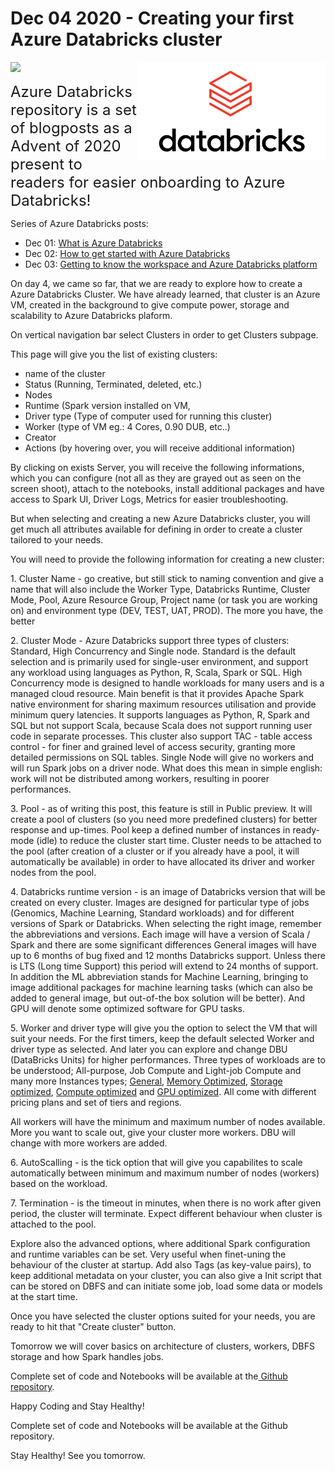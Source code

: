 
<!-- README.md was wriiten in beautiful MacDown  -->
# Dec 04 2020 - Creating your first Azure Databricks cluster
<img src="images/logo-databricks.png" align="right" width="300" />

<!-- badges: start -->
![](http://img.shields.io/badge/Azure-Databricks-red.svg)

<!-- badges: end -->

<span style="font-size: x-large; font-weight: normal;">Azure Databricks repository is 
a set of blogposts as a Advent of 2020 present to readers for easier onboarding
to Azure Databricks! </span>


<!-- wp:paragraph -->
<p>Series of Azure Databricks posts:</p>
<!-- /wp:paragraph -->

<!-- wp:list -->
<ul><li>Dec 01: <a rel="noreferrer noopener" href="https://tomaztsql.wordpress.com/2020/12/01/advent-of-2020-day-1-what-is-azure-databricks/" target="_blank">What is Azure Databricks</a></li><li>Dec 02: <a rel="noreferrer noopener" href="https://tomaztsql.wordpress.com/2020/12/02/advent-of-2020-day-2-how-to-get-started-with-azure-databricks/" target="_blank">How to get started with Azure Databricks</a></li><li>Dec 03: <a href="https://tomaztsql.wordpress.com/2020/12/03/advent-of-2020-day-3-getting-to-know-the-workspace-and-azure-databricks-platform/" target="_blank" rel="noreferrer noopener">Getting to know the workspace and Azure Databricks platform</a></li></ul>
<!-- /wp:list -->



<!-- wp:paragraph -->
<p>On day 4, we came so far, that we are ready to explore how to create a  Azure Databricks Cluster. We have already learned, that cluster is an Azure VM, created in the background to give compute power, storage and scalability to Azure Databricks plaform.</p>
<!-- /wp:paragraph -->

<!-- wp:paragraph -->
<p>On vertical navigation bar select Clusters in order to get Clusters subpage.</p>
<!-- /wp:paragraph -->

<!-- wp:paragraph -->
<p>This page will give you the list of existing clusters:</p>
<!-- /wp:paragraph -->

<!-- wp:list -->
<ul><li>name of the cluster</li><li>Status (Running, Terminated, deleted, etc.)</li><li>Nodes</li><li>Runtime (Spark version installed on VM, </li><li>Driver type (Type of computer used for running this cluster)</li><li>Worker (type of VM eg.: 4 Cores, 0.90 DUB, etc..)</li><li>Creator</li><li>Actions (by hovering over, you will receive additional information)</li></ul>
<!-- /wp:list -->

<!-- wp:paragraph -->
<p>By clicking on exists Server, you will receive the following informations, which you can configure (not all as they are grayed out as seen on the screen shoot), attach to the notebooks, install additional packages and have access to Spark UI, Driver Logs, Metrics for easier troubleshooting.</p>
<!-- /wp:paragraph -->

<!-- wp:paragraph -->
<p>But when selecting and creating a new Azure Databricks cluster, you will get much all attributes available for defining in order to create a cluster tailored to your needs. </p>
<!-- /wp:paragraph -->

<!-- wp:paragraph -->
<p>You will need to provide the following information for creating a new cluster:</p>
<!-- /wp:paragraph -->

<p>1. Cluster Name - go creative, but still stick to naming convention and give a name that will also include the Worker Type, Databricks Runtime, Cluster Mode, Pool, Azure Resource Group, Project name (or task you are working on) and environment type (DEV, TEST, UAT, PROD). The more you have, the better</p>

<p>2. Cluster Mode - Azure Databricks support three types of clusters: Standard, High Concurrency and Single node.  Standard is the default selection and is primarily used for single-user environment, and support any workload using languages as Python, R, Scala, Spark or SQL. High Concurrency mode is designed to handle workloads for many users and is a managed cloud resource. Main benefit is that it provides Apache Spark native environment for sharing maximum resources utilisation and provide minimum query latencies. It supports languages as Python, R, Spark and SQL but not support Scala, because Scala does not support running user code in separate processes. This cluster also support TAC - table access control - for finer and grained level of access security, granting more detailed permissions on SQL tables. Single Node will give no workers and will run Spark jobs on a driver node. What does this mean in simple english: work will not be distributed among workers, resulting in poorer performances.</p>

<p>3. Pool - as of writing this post, this feature is still in Public preview. It will create a pool of clusters (so you need more predefined clusters) for better response and up-times. Pool keep a defined number of instances in ready-mode (idle) to reduce the cluster start time. Cluster needs to be attached to the pool (after creation of a cluster or if you already have a pool, it will automatically be available) in order to have allocated its driver and worker nodes from the pool.</p>

<p> 4. Databricks runtime version - is an image of Databricks version that will be created on every cluster. Images are designed for particular type of jobs (Genomics, Machine Learning, Standard workloads) and for different versions of Spark or Databricks.  When selecting the right image, remember the abbreviations and versions. Each image will have a version of Scala / Spark and  there are some significant differences General images will have up to 6 months of bug fixed and 12 months Databricks support. Unless there is LTS (Long time Support) this period will extend to 24 months of support. In addition the ML abbreviation stands for Machine Learning, bringing to image additional packages for machine learning tasks (which can also be added to general image, but out-of-the box solution will be better). And GPU will denote some optimized software for GPU tasks.</p>


<!-- wp:paragraph -->
<p>5. Worker and driver type will give you the option to select the VM that will suit your needs.  For the first timers, keep the default selected Worker and driver type as selected. And later you can explore and change DBU (DataBricks Units) for higher performances. Three types of workloads are to be understood; All-purpose, Job Compute and Light-job Compute and many more Instances types; <span style="text-decoration: underline;">General</span>,  <span style="text-decoration: underline;">Memory Optimized</span>, <span style="text-decoration: underline;">Storage optimized</span>, <span style="text-decoration: underline;">Compute optimized</span> and <span style="text-decoration: underline;">GPU optimized</span>. All come with different pricing plans and set of tiers and regions.</p>
<!-- /wp:paragraph -->

<!-- wp:paragraph -->
<p>All workers will have the minimum and maximum number of nodes available. More you want to scale out, give your cluster more workers. DBU will change with more workers are added.</p>
<!-- /wp:paragraph -->

<!-- wp:paragraph -->
<p>6. AutoScalling - is the tick option that will give you capabilites to scale automatically between minimum and maximum number of nodes (workers) based on the workload.</p>
<!-- /wp:paragraph -->

<!-- wp:paragraph -->
<p>7. Termination - is the timeout in minutes, when there is no work after given period, the cluster will terminate. Expect different behaviour when cluster is attached to the pool.</p>
<!-- /wp:paragraph -->

<!-- wp:paragraph -->
<p>Explore also the advanced options, where additional Spark configuration and runtime variables can be set. Very useful when finet-uning the behaviour of the cluster at startup. Add also Tags (as key-value pairs), to keep additional metadata on your cluster, you can also give a Init script that can be stored on DBFS and can initiate some job, load some data or models at the start time.</p>
<!-- /wp:paragraph -->


<!-- wp:paragraph -->
<p>Once you have selected the cluster options suited for your needs, you are ready to hit that "Create cluster" button.</p>
<!-- /wp:paragraph -->

<!-- wp:paragraph -->
<p>Tomorrow we will cover basics on  architecture of clusters, workers, DBFS storage and how Spark handles jobs.</p>
<!-- /wp:paragraph -->

<!-- wp:paragraph -->
<p>Complete set of code and Notebooks will be available at the<a rel="noreferrer noopener" href="https://github.com/tomaztk/Azure-Databricks" target="_blank">&nbsp;Github repository</a>.</p>
<!-- /wp:paragraph -->

<!-- wp:paragraph -->
<p>Happy Coding and Stay Healthy!</p>
<!-- /wp:paragraph -->


Complete set of code and Notebooks will be available at the Github repository.

Stay Healthy! See you tomorrow.

